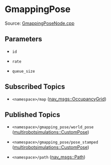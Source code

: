 # GmappingPose

Source: [GmappingPoseNode.cpp](../../src/multirobotexploration/source/localization/GmappingPoseNode.cpp)

## Parameters

* ```id```

* ```rate```

* ```queue_size```

## Subscribed Topics

* ```<namespace>/map``` ([nav_msgs::OccupancyGrid](https://docs.ros.org/en/api/nav_msgs/html/msg/OccupancyGrid.html))

## Published Topics

* ```<namespace>/gmapping_pose/world_pose``` ([multirobotsimulations::CustomPose](../../src/multirobotsimulations/msg/CustomPose.msg))

* ```<namespace>/gmapping_pose/pose_stamped``` ([multirobotsimulations::CustomPose](../../src/multirobotsimulations/msg/CustomPose.msg))

* ```<namespace>/path``` ([nav_msgs::Path](https://docs.ros.org/en/api/nav_msgs/html/msg/Path.html))

<!-- ## Published Transforms

* ```odom``` -->
